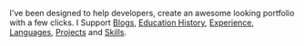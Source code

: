 I've been designed to help developers, create an awesome looking portfolio with a few clicks. I Support [Blogs](/blogs/1), [Education History](#education-history), [Experience](#experiences), [Languages](#languages), [Projects](#projects) and [Skills](#skills).
